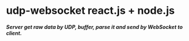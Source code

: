 # udp-websocket react.js + node.js
<p>
<h5>Server get raw data by UDP, buffer, parse it and send by WebSocket to client.</h5>
</p>
